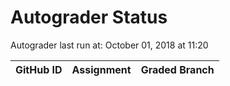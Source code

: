 # Autograder Status
Autograder last run at: October 01, 2018 at 11:20

| GitHub ID | Assignment | Graded Branch |
|-----------|------------|---------------|
